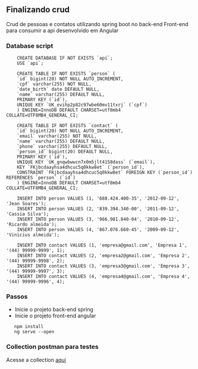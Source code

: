 ## Finalizando crud

Crud de pessoas e contatos utilizando spring boot no back-end
Front-end para consumir a api desenvolvido em Angular

### Database script
```
    CREATE DATABASE IF NOT EXISTS `api`;
    USE `api`;

    CREATE TABLE IF NOT EXISTS `person` (
    `id` bigint(20) NOT NULL AUTO_INCREMENT,
    `cpf` varchar(255) NOT NULL,
    `date_birth` date DEFAULT NULL,
    `name` varchar(255) DEFAULT NULL,
    PRIMARY KEY (`id`),
    UNIQUE KEY `UK_ovihp2p82c97wbe60mv11txrj` (`cpf`)
    ) ENGINE=InnoDB DEFAULT CHARSET=utf8mb4 COLLATE=UTF8MB4_GENERAL_CI;

    CREATE TABLE IF NOT EXISTS `contact` (
    `id` bigint(20) NOT NULL AUTO_INCREMENT,
    `email` varchar(255) NOT NULL,
    `name` varchar(255) DEFAULT NULL,
    `phone` varchar(255) DEFAULT NULL,
    `person_id` bigint(20) DEFAULT NULL,
    PRIMARY KEY (`id`),
    UNIQUE KEY `UK_gnqwbwwcn7x0m5jlt4158dass` (`email`),
    KEY `FKjbcdaayhsa4dhcuc5q0kkw8et` (`person_id`),
    CONSTRAINT `FKjbcdaayhsa4dhcuc5q0kkw8et` FOREIGN KEY (`person_id`) REFERENCES `person` (`id`)
    ) ENGINE=InnoDB DEFAULT CHARSET=utf8mb4 COLLATE=UTF8MB4_GENERAL_CI;

    INSERT INTO person VALUES (1, '688.424.400-35', '2012-09-12', 'Jean Soares');
    INSERT INTO person VALUES (2, '839.394.340-00', '2011-09-12', 'Cassia Silva');
    INSERT INTO person VALUES (3, '966.981.840-04', '2010-09-12', 'Ricardo almeida');
    INSERT INTO person VALUES (4, '867.076.660-45', '2009-09-12', 'Vinicius almeida');

    INSERT INTO contact VALUES (1, 'empresa@gmail.com', 'Empresa 1', '(44) 99999-9999', 1);
    INSERT INTO contact VALUES (2, 'empresa2@gmail.com', 'Empresa 2', '(44) 99999-9998', 2);
    INSERT INTO contact VALUES (3, 'empresa3@gmail.com', 'Empresa 3', '(44) 99999-9997', 3);
    INSERT INTO contact VALUES (4, 'empresa4@gmail.com', 'Empresa 4', '(44) 99999-9996', 4);
```

### Passos
 - Inicie o projeto back-end spring
 - Inicie o projeto front-end angular
 ```
    npm install
    ng serve --open
 ```

### Collection postman para testes
Acesse a collection [aqui](https://www.postman.com/winter-comet-282388/workspace/person)